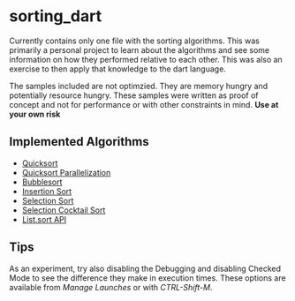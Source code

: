 sorting\_dart
=============

Currently contains only one file with the sorting algorithms. This was 
primarily a personal project to learn about the algorithms and see some
information on how they performed relative to each other. This was also
an exercise to then apply that knowledge to the dart language.

The samples included are not optimzied. They are memory hungry and
potentially resource hungry. These samples were written as proof of
concept and not for performance or with other constraints in mind.
**Use at your own risk**

Implemented Algorithms
----------------------

 * [Quicksort](http://en.wikipedia.org/wiki/Quicksort)
 * [Quicksort Parallelization](http://en.wikipedia.org/wiki/Quicksort#Parallelization)
 * [Bubblesort](http://en.wikipedia.org/wiki/Bubblesort)
 * [Insertion Sort](http://en.wikipedia.org/wiki/Insertion_sort)
 * [Selection Sort](http://en.wikipedia.org/wiki/Selection_sort)
 * [Selection Cocktail Sort](http://en.wikipedia.org/wiki/Selection_sort#Variants)
 * [List.sort API](http://api.dartlang.org/docs/continuous/dart_core/List.html#sort)

Tips
----

As an experiment, try also disabling the Debugging and disabling 
Checked Mode to see the difference they make in execution times.
These options are available from *Manage Launches* or with 
*CTRL-Shift-M*.
